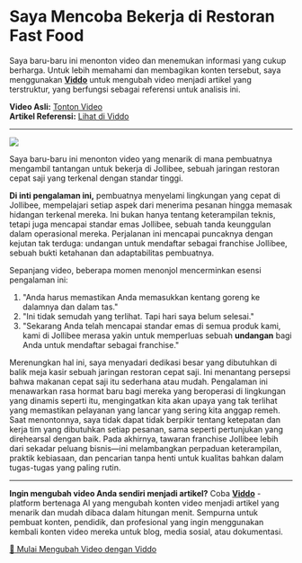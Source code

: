 # Saya Mencoba Bekerja di Restoran Fast Food

Saya baru-baru ini menonton video dan menemukan informasi yang cukup berharga. Untuk lebih memahami dan membagikan konten tersebut, saya menggunakan **[Viddo](https://viddo.pro/)** untuk mengubah video menjadi artikel yang terstruktur, yang berfungsi sebagai referensi untuk analisis ini.

**Video Asli:** [Tonton Video](https://www.youtube.com/watch?v=LjSIZeM1cCo)  
**Artikel Referensi:** [Lihat di Viddo](https://viddo.pro/zh/video-result/b3f768b6-123e-469e-8956-bc8d0082915e)

---

![](https://img.youtube.com/vi/LjSIZeM1cCo/0.jpg)

Saya baru-baru ini menonton video yang menarik di mana pembuatnya mengambil tantangan untuk bekerja di Jollibee, sebuah jaringan restoran cepat saji yang terkenal dengan standar tinggi.

**Di inti pengalaman ini,** pembuatnya menyelami lingkungan yang cepat di Jollibee, mempelajari setiap aspek dari menerima pesanan hingga memasak hidangan terkenal mereka. Ini bukan hanya tentang keterampilan teknis, tetapi juga mencapai standar emas Jollibee, sebuah tanda keunggulan dalam operasional mereka. Perjalanan ini mencapai puncaknya dengan kejutan tak terduga: undangan untuk mendaftar sebagai franchise Jollibee, sebuah bukti ketahanan dan adaptabilitas pembuatnya.

Sepanjang video, beberapa momen menonjol mencerminkan esensi pengalaman ini:
1. "Anda harus memastikan Anda memasukkan kentang goreng ke dalamnya dan dalam tas."
2. "Ini tidak semudah yang terlihat. Tapi hari saya belum selesai."
3. "Sekarang Anda telah mencapai standar emas di semua produk kami, kami di Jollibee merasa yakin untuk memperluas sebuah **undangan** bagi Anda untuk mendaftar sebagai franchise."

Merenungkan hal ini, saya menyadari dedikasi besar yang dibutuhkan di balik meja kasir sebuah jaringan restoran cepat saji. Ini menantang persepsi bahwa makanan cepat saji itu sederhana atau mudah. Pengalaman ini menawarkan rasa hormat baru bagi mereka yang beroperasi di lingkungan yang dinamis seperti itu, mengingatkan kita akan upaya yang tak terlihat yang memastikan pelayanan yang lancar yang sering kita anggap remeh. Saat menontonnya, saya tidak dapat tidak berpikir tentang ketepatan dan kerja tim yang dibutuhkan setiap pesanan, sama seperti pertunjukan yang direhearsal dengan baik. Pada akhirnya, tawaran franchise Jollibee lebih dari sekadar peluang bisnis—ini melambangkan perpaduan keterampilan, praktik kebiasaan, dan pencarian tanpa henti untuk kualitas bahkan dalam tugas-tugas yang paling rutin.

---

**Ingin mengubah video Anda sendiri menjadi artikel?** Coba **[Viddo](https://viddo.pro/)** - platform bertenaga AI yang mengubah konten video menjadi artikel yang menarik dan mudah dibaca dalam hitungan menit. Sempurna untuk pembuat konten, pendidik, dan profesional yang ingin menggunakan kembali konten video mereka untuk blog, media sosial, atau dokumentasi.

[🚀 Mulai Mengubah Video dengan Viddo](https://viddo.pro/)